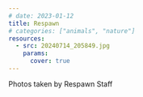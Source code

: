 ```yaml
---
# date: 2023-01-12
title: Respawn
# categories: ["animals", "nature"]
resources:
  - src: 20240714_205849.jpg
    params:
      cover: true
---
```


Photos taken by Respawn Staff